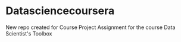 # Datasciencecoursera
New repo created for Course Project Assignment for the course Data Scientist's Toolbox
